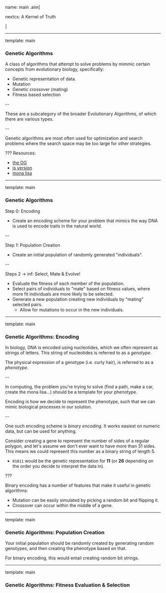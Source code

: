 name: main
.aim[<div>
  nextcs: A Kernel of Truth
  </div>]

---
template: main

### Genetic Algorithms

A class of algorithms that attempt to solve problems by mimmic certain concepts from evolutionary biology, specifically:
* Genetic representation of data.
* Mutation
* Genetic crossover (mating)
* Fitness based selection

--

These are a subcategory of the broader Evolutionary Algorithms, of which there are various types.

--

Genetic algorithms are most often used for optimization and search problems where the search space may be too large for other strategies.


???
Resources:
- [the OG](http://boxcar2d.com/about.html)
- [js version](http://homer.stuy.edu/~dw/boxcar/)
- [mona lisa](https://rogerjohansson.blog/2008/12/07/genetic-programming-evolution-of-mona-lisa/)

---
template: main

### Genetic Algorithms

Step 0: Encoding
* Create an encoding scheme for your problem that mimics the way DNA is used to encode traits in the natural world.

--

Step 1: Population Creation
* Create an initial population of randomly generated "individuals".

--

Steps 2 -> inf: Select, Mate & Evolve!
* Evaluate the fitness of each member of the population.
* Select pairs of individuals to "mate" based on fitness values, where more fit individuals  are more likely to be selected.
* Generate a new population creating new individuals by "mating" selected pairs.
  - Allow for mutations to occur in the new individuals.

---
template: main

### Genetic Algorithms: Encoding

In biology, DNA is encoded using nucleotides, which we often represent as strings of letters. This string of nucleotides is referred to as a _genotype_.

The physical expression of a genotype (i.e. curly hair), is referred to as a _phenotype_.

--

In computing, the problem you're trying to solve (find a path, make a car, create the mona lisa...) should be a template for your phenotype.

Encoding is how we decide to represent the phenotype, such that we can mimic biological processes in our solution.

--

One such encoding scheme is _binary encoding_. It works easiest on numeric data, but can be used for anything.

Consider creating a gene to represent the number of sides of a regular polygon, and let's assume we don't ever want to have more than 31 sides. This means we could represent this number as a binary string of length 5.
* `01011` would be the genetic representation for **11** (or **26** depending on the order you decide to interpret the data in).

???

Binary encoding has a number of features that make it useful in genetic algorithms:
* Mutation can be easily simulated by picking a random bit and flipping it.
* Crossover can occur within the middle of a gene.

---
template: main

### Genetic Algorithms: Population Creation

Your initial population should be randomly created by generating random genotypes, and then creating the phenotype based on that.

For binary encoding, this would entail creating random bit strings.

---
template: main

### Genetic Algorithms: Fitness Evaluation & Selection
